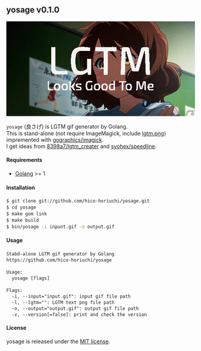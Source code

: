 ## yosage v0.1.0

![eupho.gif](https://raw.githubusercontent.com/hico-horiuchi/yosage/master/eupho.gif)

`yosage` (良さげ) is LGTM gif generator by Golang.  
This is stand-alone (not require ImageMagick, include [lgtm.png](https://github.com/hico-horiuchi/yosage/blob/master/lgtm.png)) impremented with [gographics/imagick](https://github.com/gographics/imagick).  
I get ideas from [8398a7/lgtm_creater](https://github.com/8398a7/lgtm_creater) and [syohex/speedline](https://github.com/syohex/speedline).

#### Requirements

  - [Golang](https://golang.org/) >= 1

#### Installation

```sh
$ git clone git://github.com/hico-horiuchi/yosage.git
$ cd yosage
$ make gom link
$ make build
$ bin/yosage -i inpunt.gif -o output.gif
```

#### Usage

    Stabd-alone LGTM gif generator by Golang
    https://github.com/hico-horiuchi/yosage
    
    Usage:
      yosage [flags]
    
    Flags:
      -i, --input="input.gif": input gif file path
      -l, --lgtm="": LGTM text png file path
      -o, --output="output.gif": output gif file path
      -v, --version[=false]: print and check the version

#### License

yosage is released under the [MIT license](https://raw.githubusercontent.com/hico-horiuchi/yosage/master/LICENSE).
